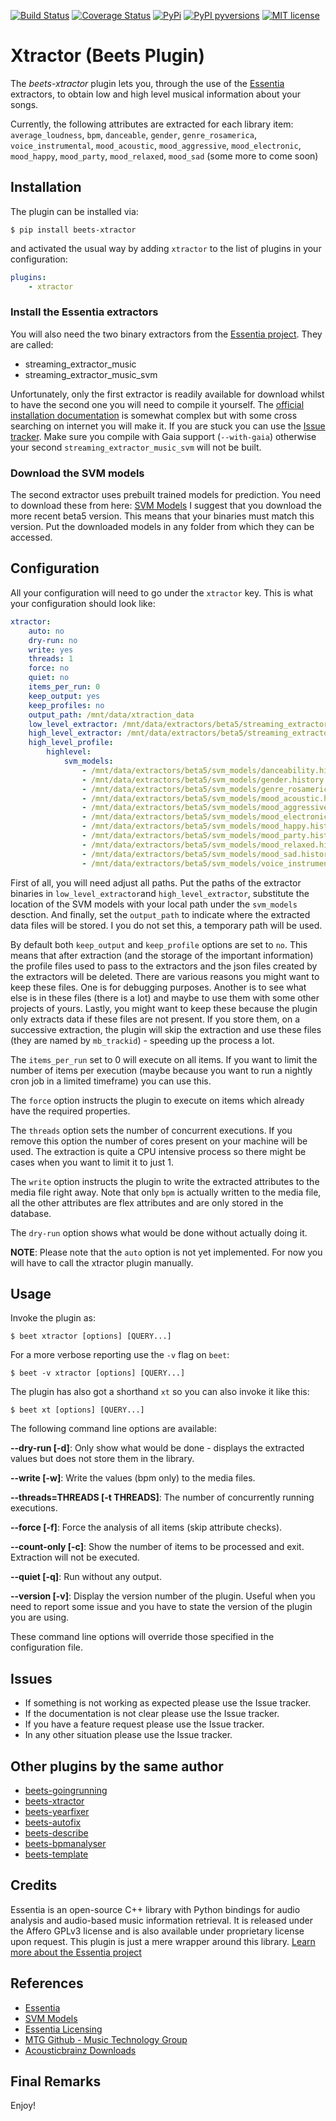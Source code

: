 [![Build Status](https://travis-ci.org/adamjakab/BeetsPluginXtractor.svg?branch=master)](https://travis-ci.org/adamjakab/BeetsPluginXtractor)
[![Coverage Status](https://coveralls.io/repos/github/adamjakab/BeetsPluginXtractor/badge.svg?branch=master)](https://coveralls.io/github/adamjakab/BeetsPluginXtractor?branch=master)
[![PyPi](https://img.shields.io/pypi/v/beets-xtractor.svg)](https://pypi.org/project/beets-xtractor/)
[![PyPI pyversions](https://img.shields.io/pypi/pyversions/beets-xtractor.svg)](https://pypi.org/project/beets-xtractor/)
[![MIT license](https://img.shields.io/badge/License-MIT-blue.svg)](LICENSE.txt)

# Xtractor (Beets Plugin)

The *beets-xtractor* plugin lets you, through the use of the [Essentia](https://essentia.upf.edu/index.html) extractors, to obtain low and high level musical information about your songs.

Currently, the following attributes are extracted for each library item: `average_loudness`, `bpm`, `danceable`, `gender`, `genre_rosamerica`, `voice_instrumental`, `mood_acoustic`, `mood_aggressive`, `mood_electronic`, `mood_happy`, `mood_party`, `mood_relaxed`, `mood_sad` (some more to come soon)


## Installation
The plugin can be installed via:

```shell script
$ pip install beets-xtractor
```
and activated the usual way by adding `xtractor` to the list of plugins in your configuration:

```yaml
plugins:
    - xtractor
```

### Install the Essentia extractors
You will also need the two binary extractors from the [Essentia project](#credits). They are called:

- streaming_extractor_music
- streaming_extractor_music_svm

Unfortunately, only the first extractor is readily available for download whilst to have the second one you will need to compile it yourself. The [official installation documentation](https://essentia.upf.edu/installing.html#compiling-essentia-from-source) is somewhat complex but with some cross searching on internet you will make it. If you are stuck you can use the [Issue tracker](https://github.com/adamjakab/BeetsPluginXtractor/issues). Make sure you compile with Gaia support (`--with-gaia`) otherwise your second `streaming_extractor_music_svm` will not be built.

### Download the SVM models
The second extractor uses prebuilt trained models for prediction. You need to download these from here: [SVM Models](https://essentia.upf.edu/svm_models/) I suggest that you download the more recent beta5 version. This means that your binaries must match this version. Put the downloaded models in any folder from which they can be accessed.


## Configuration
All your configuration will need to go under the `xtractor` key. This is what your configuration should look like:

```yaml
xtractor:
    auto: no
    dry-run: no
    write: yes
    threads: 1
    force: no
    quiet: no
    items_per_run: 0
    keep_output: yes
    keep_profiles: no
    output_path: /mnt/data/xtraction_data
    low_level_extractor: /mnt/data/extractors/beta5/streaming_extractor_music
    high_level_extractor: /mnt/data/extractors/beta5/streaming_extractor_music_svm
    high_level_profile:
        highlevel:
            svm_models:
                - /mnt/data/extractors/beta5/svm_models/danceability.history
                - /mnt/data/extractors/beta5/svm_models/gender.history
                - /mnt/data/extractors/beta5/svm_models/genre_rosamerica.history
                - /mnt/data/extractors/beta5/svm_models/mood_acoustic.history
                - /mnt/data/extractors/beta5/svm_models/mood_aggressive.history
                - /mnt/data/extractors/beta5/svm_models/mood_electronic.history
                - /mnt/data/extractors/beta5/svm_models/mood_happy.history
                - /mnt/data/extractors/beta5/svm_models/mood_party.history
                - /mnt/data/extractors/beta5/svm_models/mood_relaxed.history
                - /mnt/data/extractors/beta5/svm_models/mood_sad.history
                - /mnt/data/extractors/beta5/svm_models/voice_instrumental.history
```

First of all, you will need adjust all paths. Put the paths of the extractor binaries in `low_level_extractor`and `high_level_extractor`, substitute the location of the SVM models with your local path under the `svm_models` desction. And finally, set the `output_path` to indicate where the extracted data files will be stored. I you do not set this, a temporary path will be used.

By default both `keep_output` and `keep_profile` options are set to `no`. This means that after extraction (and the storage of the important information) the profile files used to pass to the extractors and the json files created by the extractors will be deleted. There are various reasons you might want to keep these files. One is for debugging purposes.  Another is to see what else is in these files (there is a lot) and maybe to use them with some other projects of yours. Lastly, you might want to keep these because the plugin only extracts data if these files are not present. If you store them, on a successive extraction, the plugin will skip the extraction and use these files (they are named by `mb_trackid`) - speeding up the process a lot.

The `items_per_run` set to 0 will execute on all items. If you want to limit the number of items per execution (maybe because you want to run a nightly cron job in a limited timeframe) you can use this.

The `force` option instructs the plugin to execute on items which already have the required properties.

The `threads` option sets the number of concurrent executions. If you remove this option the number of cores present on your machine will be used. The extraction is quite a CPU intensive process so there might be cases when you want to limit it to just 1.

The `write` option instructs the plugin to write the extracted attributes to the media file right away. Note that only `bpm` is actually written to the media file, all the other attributes are flex attributes and are only stored in the database.

The `dry-run` option shows what would be done without actually doing it.

**NOTE**: Please note that the `auto` option is not yet implemented. For now you will have to call the xtractor plugin manually.

## Usage

Invoke the plugin as:

    $ beet xtractor [options] [QUERY...]
    
For a more verbose reporting use the `-v` flag on `beet`:

    $ beet -v xtractor [options] [QUERY...]
    
The plugin has also got a shorthand `xt` so you can also invoke it like this:

    $ beet xt [options] [QUERY...]


The following command line options are available:

**--dry-run [-d]**: Only show what would be done - displays the extracted values but does not store them in the library.

**--write [-w]**: Write the values (bpm only) to the media files.

**--threads=THREADS [-t THREADS]**: The number of concurrently running executions.

**--force [-f]**: Force the analysis of all items (skip attribute checks).

**--count-only [-c]**: Show the number of items to be processed and exit. Extraction will not be executed.

**--quiet [-q]**: Run without any output.

**--version [-v]**: Display the version number of the plugin. Useful when you need to report some issue and you have to state the version of the plugin you are using.

These command line options will override those specified in the configuration file.


## Issues
- If something is not working as expected please use the Issue tracker.
- If the documentation is not clear please use the Issue tracker.
- If you have a feature request please use the Issue tracker.
- In any other situation please use the Issue tracker.


## Other plugins by the same author

- [beets-goingrunning](https://github.com/adamjakab/BeetsPluginGoingRunning)
- [beets-xtractor](https://github.com/adamjakab/BeetsPluginXtractor)
- [beets-yearfixer](https://github.com/adamjakab/BeetsPluginYearFixer)
- [beets-autofix](https://github.com/adamjakab/BeetsPluginAutofix)
- [beets-describe](https://github.com/adamjakab/BeetsPluginDescribe)
- [beets-bpmanalyser](https://github.com/adamjakab/BeetsPluginBpmAnalyser)
- [beets-template](https://github.com/adamjakab/BeetsPluginTemplate)


## Credits
Essentia is an open-source C++ library with Python bindings for audio analysis and audio-based music information retrieval. It is released under the Affero GPLv3 license and is also available under proprietary license upon request. This plugin is just a mere wrapper around this library. [Learn more about the Essentia project](http://essentia.upf.edu)


## References
- [Essentia](https://essentia.upf.edu/index.html)
- [SVM Models](https://essentia.upf.edu/svm_models/)
- [Essentia Licensing](https://essentia.upf.edu/licensing_information.html)
- [MTG Github - Music Technology Group](https://github.com/MTG)
- [Acousticbrainz Downloads](https://acousticbrainz.org/download)


## Final Remarks
Enjoy!

